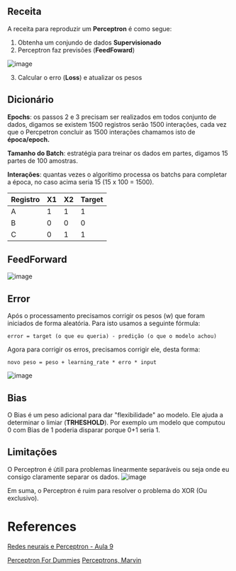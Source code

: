 ## Receita

A receita para reproduzir um **Perceptron** é como segue:

1. Obtenha um conjundo de dados **Supervisionado**
2. Perceptron faz previsões (**FeedFoward**)
   
![image](https://github.com/user-attachments/assets/0badff74-3e9f-41b1-a529-43f884e03edb)

3. Calcular o erro (**Loss**) e atualizar os pesos


## Dicionário

**Epochs**: os passos 2 e 3 precisam ser realizados em todos conjunto de dados, digamos se existem 1500 registros serão 1500 interações, cada vez que o Percpetron concluir as 1500 interações chamamos isto de **época/epoch.**

**Tamanho do Batch**: estratégia para treinar os dados em partes, digamos 15 partes de 100 amostras.

**Interações**: quantas vezes o algoritimo processa os batchs para completar a época, no caso acima seria 15 (15 x 100 = 1500).

| Registro    | X1 | X2 | Target
| -------- | ------- | ------- |  ------- |
| A  | 1    | 1    |  1
| B | 0     | 0      |  0
| C    | 0    | 1    |  1


##  FeedForward

![image](https://github.com/user-attachments/assets/2b9ac3d5-6ceb-4557-b968-44d52080f914)

## Error
Após o processamento precisamos corrigir os pesos (w) que foram iniciados de forma aleatória. Para isto usamos a seguinte fórmula:

```error = target (o que eu queria) - predição (o que o modelo achou)```

Agora para corrigir os erros, precisamos corrigir ele, desta forma:

```novo peso = peso + learning_rate * erro * input```

![image](https://github.com/user-attachments/assets/5e0649b4-d632-4f49-b71d-4a87570c48d1)

## Bias
O Bias é um peso adicional para dar "flexibilidade" ao modelo. Ele ajuda a determinar o limiar (**TRHESHOLD**). Por exemplo um modelo que computou 0 com Bias de 1 poderia disparar porque 0+1 seria 1.

## Limitações
O Perceptron é útill para problemas linearmente separáveis ou seja onde eu consigo claramente separar os dados.
![image](https://github.com/user-attachments/assets/049efa6e-b279-4b3b-83a5-ae548495e264)

Em suma, o Perceptron é ruim para resolver o problema do XOR (Ou exclusivo).


# References
[Redes neurais e Perceptron - Aula 9](https://www.youtube.com/watch?v=fEukSrpDPH0)

[Perceptron For Dummies](https://jilp.org/cbp/Daniel-slides.PDF)
[Perceptrons, Marvin](https://www.amazon.fr/Perceptrons-Intro-Computational-Geometry-Exp/dp/0262631113)
